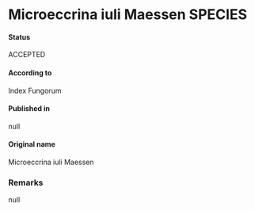 Microeccrina iuli Maessen SPECIES
=======

#### Status
ACCEPTED

#### According to
Index Fungorum

#### Published in
null

#### Original name
Microeccrina iuli Maessen

### Remarks
null